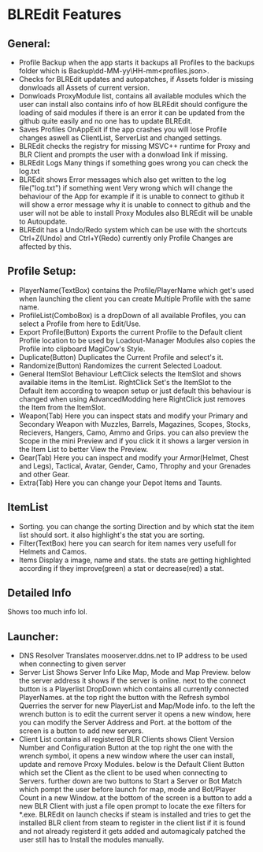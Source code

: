 # BLREdit Features
## General:
* Profile Backup when the app starts it backups all Profiles to the backups folder which is Backup\dd-MM-yy\HH-mm\<profiles.json>.
* Checks for BLREdit updates and autopatches, if Assets folder is missing donwloads all Assets of current version.
* Donwloads ProxyModule list, contains all available modules which the user can install also contains info of how BLREdit should configure the loading of said modules if there is an error it can be updated from the github quite easily and no one has to update BLREdit.
* Saves Profiles OnAppExit if the app crashes you will lose Profile changes aswell as ClientList, ServerList and changed settings.
* BLREdit checks the registry for missing MSVC++ runtime for Proxy and BLR Client and prompts the user with a donwload link if missing.
* BLREdit Logs Many things if something goes wrong you can check the log.txt
* BLREdit shows Error messages which also get written to the log file("log.txt") if something went Very wrong which will change the behaviour of the App for example if it is unable to connect to github it will show a error message why it is unable to connect to github and the user will not be able to install Proxy Modules also BLREdit will be unable to Autoupdate.
* BLREdit has a Undo/Redo system which can be use with the shortcuts Ctrl+Z(Undo) and Ctrl+Y(Redo) currently only Profile Changes are affected by this.

## Profile Setup:
* PlayerName(TextBox) contains the Profile/PlayerName which get's used when launching the client you can create Multiple Profile with the same name.
* ProfileList(ComboBox) is a dropDown of all available Profiles, you can select a Profile from here to Edit/Use.
* Export Profile(Button) Exports the current Profile to the Default client Profile location to be used by Loadout-Manager Modules also copies the Profile into clipboard MagiCow's Style.
* Duplicate(Button) Duplicates the Current Profile and select's it.
* Randomize(Button) Randomizes the current Selected Loadout.
* General ItemSlot Behaviour LeftClick selects the ItemSlot and shows available items in the ItemList. RightClick Set's the ItemSlot to the Default item according to weapon setup or just default this behaviour is changed when using AdvancedModding here RightClick just removes the Item from the ItemSlot.
* Weapon(Tab) Here you can inspect stats and modify your Primary and Secondary Weapon with Muzzles, Barrels, Magazines, Scopes, Stocks, Recievers, Hangers, Camo, Ammo and Grips. you can also preview the Scope in the mini Preview and if you click it it shows a larger version in the Item List to better View the Preview.
* Gear(Tab) Here you can inspect and modify your Armor(Helmet, Chest and Legs), Tactical, Avatar, Gender, Camo, Throphy and your Grenades and other Gear.
* Extra(Tab) Here you can change your Depot Items and Taunts.

## ItemList
* Sorting. you can change the sorting Direction and by which stat the item list should sort. it also highlight's the stat you are sorting.
* Filter(TextBox) here you can search for item names very usefull for Helmets and Camos.
* Items Display a image, name and stats. the stats are getting highlighted according if they improve(green) a stat or decrease(red) a stat.

## Detailed Info
Shows too much info lol.

## Launcher:
* DNS Resolver Translates mooserver.ddns.net to IP address to be used when connecting to given server
* Server List Shows Server Info Like Map, Mode and Map Preview. below the server address it shows if the server is online. next to the connect button is a Playerlist DropDown which contains all currently connected PlayerNames. at the top right the button with the Refresh symbol Querries the server for new PlayerList and Map/Mode info. to the left the wrench button is to edit the current server it opens a new window, here you can modify the Server Address and Port. at the bottom of the screen is a button to add new servers.
* Client List contains all registered BLR Clients shows Client Version Number and Configuration Button at the top right the one with the wrench symbol, it opens a new window where the user can install, update and remove Proxy Modules. below is the Default Client Button which set the Client as the client to be used when connecting to Servers. further down are two buttons to Start a Server or Bot Match which pompt the user before launch for map, mode and Bot/Player Count in a new Window. at the bottom of the screen is a button to add a new BLR Client with just a file open prompt to locate the exe filters for *.exe. BLREdit on launch checks if steam is installed and tries to get the installed BLR client from steam to register in the client list if it is found and not already registerd it gets added and automagicaly patched the user still has to Install the modules manually.
